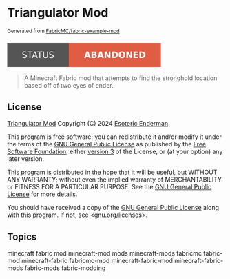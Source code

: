 # Triangulator Mod

<sup>Generated from <a href="https://github.com/FabricMC/fabric-example-mod">FabricMC/fabric-example-mod</a></sup>

[![Project Status: Abandoned](./assets/images/badges/status.svg)](./)

> A Minecraft Fabric mod that attempts to find the stronghold location based off of two eyes of ender.

## License

[Triangulator Mod](./) Copyright (C) 2024 [Esoteric Enderman](https://enderman.dev)

This program is free software: you can redistribute it and/or modify it under the terms of the [GNU General Public License](./LICENSE) as published by the [Free Software Foundation](https://www.fsf.org/), either [version 3](./LICENSE) of the License, or (at your option) any later version.

This program is distributed in the hope that it will be useful, but WITHOUT ANY WARRANTY; without even the implied warranty of MERCHANTABILITY or FITNESS FOR A PARTICULAR PURPOSE. See the [GNU General Public License](./LICENSE) for more details.

You should have received a copy of the [GNU General Public License](./LICENSE) along with this program. If not, see <[gnu.org/licenses](https://www.gnu.org/licenses/)>.

## Topics

minecraft fabric mod minecraft-mod mods minecraft-mods fabricmc fabric-mod minecraft-fabric fabricmc-mod minecraft-fabric-mod minecraft-fabric-mods fabric-mods fabric-modding
